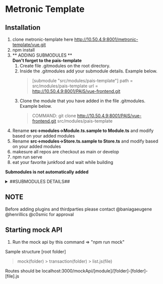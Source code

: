 # Metronic Template

## Installation

1. clone metronic-template here http://10.50.4.9:8001/metronic-template/vue.git
2. npm install
3. ** ADDING SUBMODULES ** <br>
    **Don't forget to the pais-template**
    1. Create file .gitmodules on the root directory.
    2. Inside the .gitmodules add your submodule details. Example below.
        >	[submodule "src/modules/pais-template"]
	    >	path = src/modules/pais-template
	    >	url = http://10.50.4.9:8001/PAIS/vue-frontend.git
    3. Clone the module that you have added in the file .gitmodules. Example below.
        >	COMMAND: git clone http://10.50.4.9:8001/PAIS/vue-frontend.git src/modules/pais-template
4. Rename **src->modules->Module.ts.sample to Module.ts** and modify based on your added modules
5. Rename **src->modules->Store.ts.sample to Store.ts** and modify based on your added modules
6. makesure all repos are checkout as main or develop
7. npm run serve
8. eat your favorite junkfood and wait while building

**Submodules is not automatically added**

<details>
  <summary markdown="span"> ##SUBMODULES DETAILS## </summary>
    <details>
        <summary markdown="span"> PAIS-TEMPLATE </summary>
        [submodule "src/modules/pais-template"]<br>
    	path = src/modules/pais-template<br>
    	url = http://10.50.4.9:8001/PAIS/vue-frontend.git<br>
    	branch = main 
	</details>
	
    <details>
        <summary markdown="span"> CMIS </summary>
        [submodule "src/modules/cmis"]<br>
    	path = src/modules/cmis<br>
    	url = http://10.50.4.9:8001/PAHRMISV2/frontend/cmis.git<br>
    	branch = develop 
	</details>
	
    <details>
        <summary markdown="span"> PAPIS </summary>
        [submodule "src/modules/papis"]<br>
    	path = src/modules/papis<br>
    	url = http://10.50.4.9:8001/PAHRMISV2/frontend/papis.git<br>
    	branch = develop 
	</details>
	
    <details>
        <summary markdown="span"> Retirment IS </summary>
        [submodule "src/modules/ris"]<br>
    	path = src/modules/ris<br>
    	url = http://10.50.4.9:8001/PAHRMISV2/frontend/retirement-is.git<br>
    	branch = main 
	</details>
	
    <details>
        <summary markdown="span"> ORDER PUB </summary>
        [submodule "src/modules/opis"]<br>
    	path = src/modules/opis<br>
    	url = http://10.50.4.9:8001/PAHRMISV2/frontend/opis.git<br>
    	branch = develop 
	</details>
	
    <details>
        <summary markdown="span"> MPF </summary>
        [submodule "src/modules/mpf"]<br>
    	path = src/modules/mpf<br>
    	url = http://10.50.4.9:8001/PAHRMISV2/frontend/mpf.git<br>
    	branch = develop 
	</details>
	
    <details>
        <summary markdown="span"> DIRS </summary>
        [submodule "src/modules/diras"]<br>
    	path = src/modules/diras<br>
    	url = http://10.50.4.9:8001/PAHRMISV2/frontend/dental.git<br>
    	branch = main 
	</details>
	
</details>



## NOTE
Before adding plugins and thirdparties
please contact @baniagaeugene @henrillics @c0smic for approval

## Starting mock API ##
1. Run the mock api by this command => "npm run mock"

Sample structure
[root folder]
> mock(folder)
    > transaction(folder)
        > list.js(file)

Routes should be 
localhost:3000/mockApi/[module]/[folder]-[folder]-[file].js